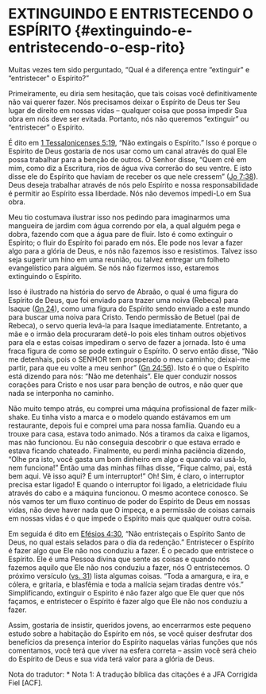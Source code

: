 # EXTINGUINDO E ENTRISTECENDO O ESPÍRITO {#extinguindo-e-entristecendo-o-esp-rito}

Muitas vezes tem sido perguntado, “Qual é a diferença entre “extinguir&quot; e “entristecer&quot; o Espírito?”

Primeiramente, eu diria sem hesitação, que tais coisas você definitivamente não vai querer fazer. Nós precisamos deixar o Espírito de Deus ter Seu lugar de direito em nossas vidas – qualquer coisa que possa impedir Sua obra em nós deve ser evitada. Portanto, nós não queremos “extinguir” ou “entristecer” o Espírito.

É dito em [1 Tessalonicenses 5:19](http://bibliaonline.com.br/acf/1ts/5/19), “Não extingais o Espírito.” Isso é porque o Espírito de Deus gostaria de nos usar como um canal através do qual Ele possa trabalhar para a benção de outros. O Senhor disse, “Quem crê em mim, como diz a Escritura, rios de água viva correrão do seu ventre. E isto disse ele do Espírito que haviam de receber os que nele cressem” ([Jo 7:38](http://bibliaonline.com.br/acf/jo/7/38)). Deus deseja trabalhar através de nós pelo Espírito e nossa responsabilidade é permitir ao Espírito essa liberdade. Nós não devemos impedi-Lo em Sua obra.

Meu tio costumava ilustrar isso nos pedindo para imaginarmos uma mangueira de jardim com água correndo por ela, a qual alguém pega e dobra, fazendo com que a água pare de fluir. Isto é como extinguir o Espírito; o fluir do Espírito foi parado em nós. Ele pode nos levar a fazer algo para a glória de Deus, e nós não fazemos isso e resistimos. Talvez isso seja sugerir um hino em uma reunião, ou talvez entregar um folheto evangelístico para alguém. Se nós não fizermos isso, estaremos extinguindo o Espírito.

Isso é ilustrado na história do servo de Abraão, o qual é uma figura do Espírito de Deus, que foi enviado para trazer uma noiva (Rebeca) para Isaque ([Gn 24](http://bibliaonline.com.br/acf/gn/24)), como uma figura do Espírito sendo enviado a este mundo para buscar uma noiva para Cristo. Tendo permissão de Betuel (pai de Rebeca), o servo queria levá-la para Isaque imediatamente. Entretanto, a mãe e o irmão dela procuraram detê-lo pois eles tinham outros objetivos para ela e estas coisas impediram o servo de fazer a jornada. Isto é uma fraca figura de como se pode extinguir o Espírito. O servo então disse, “Não me detenhais, pois o SENHOR tem prosperado o meu caminho; deixai-me partir, para que eu volte a meu senhor” ([Gn 24:56](http://bibliaonline.com.br/acf/gn/24/56)). Isto é o que o Espírito está dizendo para nós: “Não me detenhais”. Ele quer conduzir nossos corações para Cristo e nos usar para benção de outros, e não quer que nada se interponha no caminho.

Não muito tempo atrás, eu comprei uma máquina profissional de fazer milk-shake. Eu tinha visto a marca e o modelo quando estávamos em um restaurante, depois fui e comprei uma para nossa família. Quando eu a trouxe para casa, estava todo animado. Nós a tiramos da caixa e ligamos, mas não funcionou. Eu não conseguia descobrir o que estava errado e estava ficando chateado. Finalmente, eu perdi minha paciência dizendo, “Olhe pra isto, você gasta um bom dinheiro em algo e quando vai usá-lo, nem funciona!” Então uma das minhas filhas disse, “Fique calmo, pai, está bem aqui. Vê isso aqui? É um interruptor!” Oh! Sim, é claro, o interruptor precisa estar ligado! E quando o interruptor foi ligado, a eletricidade fluiu através do cabo e a máquina funcionou. O mesmo acontece conosco. Se nós vamos ter um fluxo contínuo de poder do Espírito de Deus em nossas vidas, não deve haver nada que O impeça, e a permissão de coisas carnais em nossas vidas é o que impede o Espírito mais que qualquer outra coisa.

Em seguida é dito em [Efésios 4:30](http://bibliaonline.com.br/acf/ef/4/30), “Não entristeçais o Espírito Santo de Deus, no qual estais selados para o dia da redenção.” Entristecer o Espírito é fazer algo que Ele não nos conduziu a fazer. É o pecado que entristece o Espírito. Ele é uma Pessoa divina que sente as coisas e quando nós fazemos aquilo que Ele não nos conduziu a fazer, nós O entristecemos. O próximo versículo ([vs. 31](http://bibliaonline.com.br/acf/ef/4/31)) lista algumas coisas. “Toda a amargura, e ira, e cólera, e gritaria, e blasfêmia e toda a malícia sejam tiradas dentre vós.” Simplificando, extinguir o Espírito é não fazer algo que Ele quer que nós façamos, e entristecer o Espírito é fazer algo que Ele não nos conduziu a fazer.

Assim, gostaria de insistir, queridos jovens, ao encerrarmos este pequeno estudo sobre a habitação do Espírito em nós, se você quiser desfrutar dos benefícios da presença interior do Espírito naquelas várias funções que nós comentamos, você terá que viver na esfera correta – assim você será cheio do Espírito de Deus e sua vida terá valor para a glória de Deus.

Nota do tradutor: * Nota 1: A tradução bíblica das citações é a JFA Corrigida Fiel [ACF].